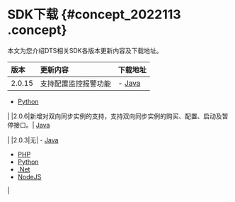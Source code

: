 # SDK下载 {#concept_2022113 .concept}

本文为您介绍DTS相关SDK各版本更新内容及下载地址。

|版本|更新内容|下载地址|
|:-|:---|:---|
|2.0.15|支持配置监控报警功能| -   [Java](http://docs-aliyun.cn-hangzhou.oss.aliyun-inc.com/assets/attach/120287/cn_zh/1567489209350/aliyun-java-sdk-dts-2.0.15.jar)
-   [Python](http://docs-aliyun.cn-hangzhou.oss.aliyun-inc.com/assets/attach/120287/cn_zh/1567489269310/aliyun-python-sdk-dts-2.0.15.tar.gz)

 |
|2.0.6|新增对双向同步实例的支持，支持双向同步实例的购买、配置、启动及暂停接口。| [Java](http://docs-aliyun.cn-hangzhou.oss.aliyun-inc.com/assets/attach/57694/cn_zh/1535362540829/aliyun-java-sdk-dts-2.0.6.jar?spm=a2c4g.11186623.2.13.30ca4064Se6bkp&file=aliyun-java-sdk-dts-2.0.6.jar)

 |
|2.0.3|无| -   [Java](http://docs-aliyun.cn-hangzhou.oss.aliyun-inc.com/assets/attach/57694/cn_zh/1506073158526/aliyun-java-sdk-dts.zip)
-   [PHP](http://docs-aliyun.cn-hangzhou.oss.aliyun-inc.com/assets/attach/57694/cn_zh/1506073174087/aliyun-php-sdk-dts.zip)
-   [Python](http://docs-aliyun.cn-hangzhou.oss.aliyun-inc.com/assets/attach/57694/cn_zh/1506073191248/aliyun-python-sdk-dts.zip?spm=a2c4g.11186623.2.16.30ca4064Se6bkp&file=aliyun-python-sdk-dts.zip)
-   [.Net](http://docs-aliyun.cn-hangzhou.oss.aliyun-inc.com/assets/attach/57694/cn_zh/1506073216307/aliyun-net-sdk-dts.zip)
-   [NodeJS](http://docs-aliyun.cn-hangzhou.oss.aliyun-inc.com/assets/attach/57694/cn_zh/1506073235653/aliyun-nodejs-sdk-dts.zip)

 |

